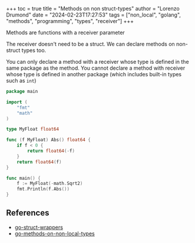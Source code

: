 +++
toc = true
title = "Methods on non struct-types"
author = "Lorenzo Drumond"
date = "2024-02-23T17:27:53"
tags = ["non_local",  "golang",  "methods",  "programming",  "types",  "receiver"]
+++


Methods are functions with a receiver parameter

The receiver doesn't need to be a struct. We can declare methods on non-struct types too.

You can only declare a method with a receiver whose type is defined in the same package as the method. You cannot declare a method with receiver whose type is defined in another package (which includes built-in types such as `int`)

```go
package main

import (
	"fmt"
	"math"
)

type MyFloat float64

func (f MyFloat) Abs() float64 {
	if f < 0 {
		return float64(-f)
	}
	return float64(f)
}

func main() {
	f := MyFloat(-math.Sqrt2)
	fmt.Println(f.Abs())
}
```

## References
- [go-struct-wrappers](/wiki/go-struct-wrappers/)
- [go-methods-on-non-local-types](/wiki/go-methods-on-non-local-types/)
